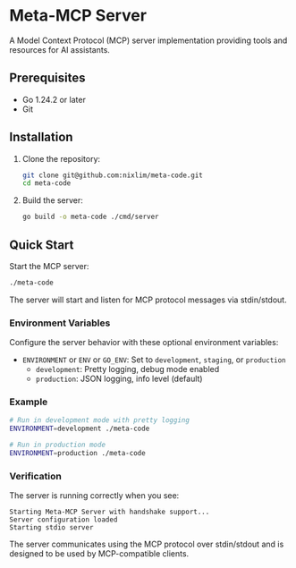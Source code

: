 # Meta-MCP Server

A Model Context Protocol (MCP) server implementation providing tools and resources for AI assistants.

## Prerequisites

- Go 1.24.2 or later
- Git

## Installation

1. Clone the repository:
   ```bash
   git clone git@github.com:nixlim/meta-code.git
   cd meta-code
   ```

2. Build the server:
   ```bash
   go build -o meta-code ./cmd/server
   ```

## Quick Start

Start the MCP server:
```bash
./meta-code
```

The server will start and listen for MCP protocol messages via stdin/stdout.

### Environment Variables

Configure the server behavior with these optional environment variables:

- `ENVIRONMENT` or `ENV` or `GO_ENV`: Set to `development`, `staging`, or `production`
  - `development`: Pretty logging, debug mode enabled
  - `production`: JSON logging, info level (default)

### Example

```bash
# Run in development mode with pretty logging
ENVIRONMENT=development ./meta-code

# Run in production mode
ENVIRONMENT=production ./meta-code
```

### Verification

The server is running correctly when you see:
```
Starting Meta-MCP Server with handshake support...
Server configuration loaded
Starting stdio server
```

The server communicates using the MCP protocol over stdin/stdout and is designed to be used by MCP-compatible clients.
